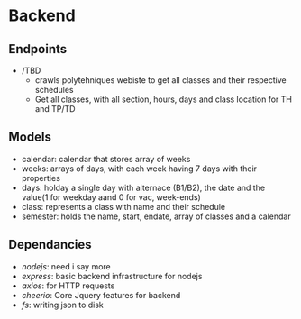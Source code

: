 # Backend

## Endpoints

- /TBD
    - crawls polytehniques webiste to get all classes and their respective schedules
    - Get all classes, with all section, hours, days and class location for TH and TP/TD

## Models

  - calendar: calendar that stores array of weeks
  - weeks: arrays of days, with each week having 7 days with their properties
  - days: holday a single day with alternace (B1/B2), the date and the value(1 for weekday aand 0 for vac, week-ends)
  - class: represents a class with name and their schedule
  - semester: holds the name, start, endate, array of classes and a calendar

## Dependancies
  
  - *nodejs*: need i say more
  - *express*: basic backend infrastructure for nodejs
  - *axios*: for HTTP requests
  - *cheerio*: Core Jquery features for backend
  - *fs*: writing json to disk
